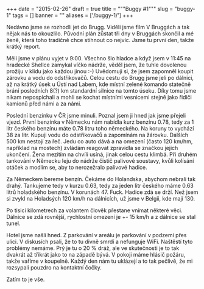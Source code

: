 
+++
date = "2015-02-26"
draft = true
title = """Buggy #1"""
slug = "buggy-1"
tags = []
banner = ""
aliases = ['/buggy-1/']
+++

Nedávno jsme se rozhodli jet do Brugg. Viděli jsme film V Bruggách a tak nějak nás to okouzlilo. Původní plán zůstat tři dny v Bruggách skončil a mé ženě, která toho tradičně chce stihnout co nejvíc. Jsme tu první den, takže krátký report.

Měli jsme v plánu vyjet v 9:00. Všechno šlo hladce a když jsem v 11:45 na hradecké Shellce zamykal víčko nádrže, věděl jsem, že tuhle dovolenou prožiju v klidu jako každou jinou :-) Uvědomuji si, že jsem zapomněl koupit zárovku a vodu do odstřikovačů. Celou cestu do Brugg jsme jeli po dálnici, až na krátký úsek u Ústí nad Labem, kde místní zelené komando statečně brání posledních 8(?) km standardní silnice na tomto úseku. Díky tomu jsme nikam nepospíchali a mohli se kochat místními vesnicemi stejně jako řidiči kamionů před námi a za námi.

Poslední benzínku v ČR jsme minuli. Poznal jsem ji hned jak jsme přejeli vjezd. První benzínka v Německu nám nabídla kurz benzínu 0.78, tedy za 1 litr českého benzínu máte 0.78 litru toho německého. Na koruny to vychází 38 za litr. Kupuji vodu do odstřikovačů a zapomínám na žárovku. Dalších 500 km nestojí za řeč. Jedu co auto dává a na omezení (často 120 km/hm, například na mostech) zvládám reagovat zpravidla se značkou jejich ukončení. Žena mezitím na chvíli usíná, jinak celou cestu klimbá. Při druhém tankování v Německu leju do nádrže čistič palivové soustavy, kvůli kolísání otáček a modlím se, aby to nerozežralo palivové hadice.

Za Německem bereme benzín. Čekáme do Holandska, abychom nebrali tak drahý. Tankujeme tedy v kurzu 0.63, tedy za jeden litr českého máme 0.63 litrů holadského benzínu. V korunách 47. Fuck. Hadice zdá se drží. Než jsem si zvykl na Holadsých 120 km/h na dálnicích, už jsme v Belgii, kde mají 130.

Po tisici kilometrech za volantem člověk přestane vnímat některé věci. Dálnice se zdá rovnější, rychlostní omezení je +- 15 km/h a z dálnice se stal tunel.

Hotel jsme našli hned. Z parkování v areálu je parkování v podzemí přes ulici. V diskusích psali, že to tu divně smrdí a nefunguje WiFi. Naštěstí tyto problémy nemáme. Prý je tu o 20 % dráž, ale ve skutečnosti je to tak dvakrát až třikrát jako to na západě bývá. V pokoji máme hlásič požáru, takže vaříme v koupelně. Každý den nám tu uklázejí a to tak pečlivě, že mi rozsypali pouzdro na kontaktní čočky.

Zatím to je vše.

